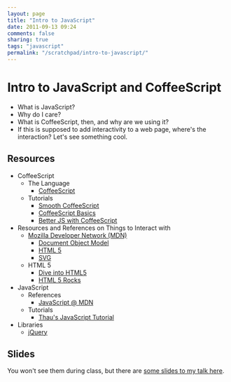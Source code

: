 ```yaml
---
layout: page
title: "Intro to JavaScript"
date: 2011-09-13 09:24
comments: false
sharing: true
tags: "javascript"
permalink: "/scratchpad/intro-to-javascript/"
---
```


# Intro to JavaScript and CoffeeScript

* What is JavaScript?
* Why do I care?
* What is CoffeeScript, then, and why are we using it?
* If this is supposed to add interactivity to a web page, where's the
  interaction? Let's see something cool.

## Resources

* CoffeeScript
  - The Language
      + [CoffeeScript][cs]
  - Tutorials
      + [Smooth CoffeeScript][smooth]
      + [CoffeeScript Basics][basics]
      + [Better JS with CoffeeScript][betterjs]
* Resources and References on Things to Interact with
  - [Mozilla Developer Network (MDN)][mdn]
      + [Document Object Model][mdn-dom]
      + [HTML 5][mdn-html5]
      + [SVG][mdn-svg]
  - HTML 5
      + [Dive into HTML5][dive]
      + [HTML 5 Rocks][rocks]
* JavaScript
  - References
      + [JavaScript @ MDN][mdn-js]
  - Tutorials
      + [Thau's JavaScript Tutorial][thau]
* Libraries
  - [jQuery][jquery]

## Slides

You won't see them during class, but there are [some slides to my talk
here][slides].

[cs]: http://jashkenas.github.com/coffee-script/ 'CoffeeScript'
[smooth]: http://autotelicum.github.com/Smooth-CoffeeScript/ 'Smooth CoffeeScript'
[basics]: http://railscasts.com/episodes/267-coffeescript-basics 'CoffeeScript Basics'
[betterjs]: http://vimeo.com/35258313 'Better JS with CoffeeScript'
[mdn]: https://developer.mozilla.org/en-US/ 'Mozilla Developer Network'
[mdn-dom]: https://developer.mozilla.org/en/DOM 'Document Object Model (MDN)'
[mdn-html5]:  https://developer.mozilla.org/en/HTML/HTML5 'HTML 5 (MDN)'
[mdn-svg]: https://developer.mozilla.org/en/SVG 'Scalable Vector Graphics (MDN)'
[dive]: http://diveintohtml5.info/ 'Dive into HTML5'
[rocks]: http://www.html5rocks.com/en/ 'HTML 5 Rocks'
[mdn-js]: https://developer.mozilla.org/en/JavaScript 'JavaScript (MDN)'
[thau]: http://www.webmonkey.com/2010/02/javascript_tutorial/ "Thau's JavaScript Tutorial"
[jquery]: http://jquery.com/ 'jQuery'
[slides]: http://scholarslab.github.com/intro-to-js/ 'Introduction to JavaScript/CoffeeScript'

